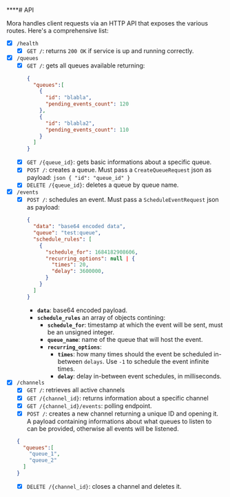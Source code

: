 ****# API

Mora handles client requests via an HTTP API that exposes the various routes.
Here's a comprehensive list:

- [x] `/health`
  - [x] `GET /`: returns `200 OK` if service is up and running correctly.
- [x] `/queues`
  - [x] `GET /`: gets all queues available returning:
    ```json
    {
      "queues":[
        {
          "id": "blabla",
          "pending_events_count": 120 
        },
        {
          "id": "blabla2",
          "pending_events_count": 110 
        }
      ]
    }
    ```
  - [x] `GET /{queue_id}`: gets basic informations about a specific queue.
  - [x] `POST /`: creates a queue. Must pass a `CreateQueueRequest` json as payload:
        ```json
        {
          "id": "queue_id"
        }
        ```
  - [x] `DELETE /{queue_id}`: deletes a queue by queue name.
- [x] `/events`
  - [x] `POST /`: schedules an event. Must pass a `ScheduleEventRequest` json as payload:
    ```json
    {
      "data": "base64 encoded data",
      "queue": "test:queue",
      "schedule_rules": [
        {
          "schedule_for": 1684182908606,
          "recurring_options": null | {
            "times": 20,
            "delay": 3600000,
          }
        }
      ]
    }
    ```
    - **`data`**: base64 encoded payload.
    - **`schedule_rules`** an array of objects contining:
      - **`schedule_for`**: timestamp at which the event will be sent, must be an unsigned integer.
      - **`queue_name`**: name of the queue that will host the event.
      - **`recurring_options`**:
        - **`times`**: how many times should the event be scheduled in-between `delays`. Use `-1` to schedule the event infinite times.
        - **`delay`**: delay in-between event schedules, in milliseconds.
- [x] `/channels`
  - [x] `GET /`: retrieves all active channels
  - [x] `GET /{channel_id}`: returns information about a specific channel
  - [x] `GET /{channel_id}/events`: polling endpoint.
  - [x] `POST /`: creates a new channel returning a unique ID and opening it. A payload containing informations about what queues to listen to can be provided, otherwise all events will be listened.
  ```json
  {
    "queues":[
      "queue_1",
      "queue_2"
    ]
  }
  ```
  - [x] `DELETE /{channel_id}`: closes a channel and deletes it.

